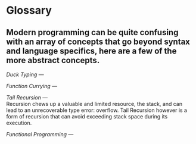 # Glossary

## Modern programming can be quite confusing with an array of concepts that go beyond syntax and language specifics, here are a few of the more abstract concepts.

*_Duck Typing &mdash;_*

*_Function Currying &mdash;_*

*_Tail Recursion &mdash;_*<br>
Recursion chews up a valuable and limited resource, the stack, and can lead to an unrecoverable type error: overflow. Tail Recursion however is a form of recursion that can avoid exceeding stack space during its execution.

*_Functional Programming &mdash;_*
